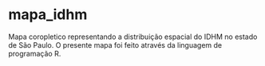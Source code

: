 # mapa_idhm
Mapa coropletico representando  a distribuição espacial do IDHM no estado de São Paulo. O presente mapa foi feito através da linguagem de programação R.
